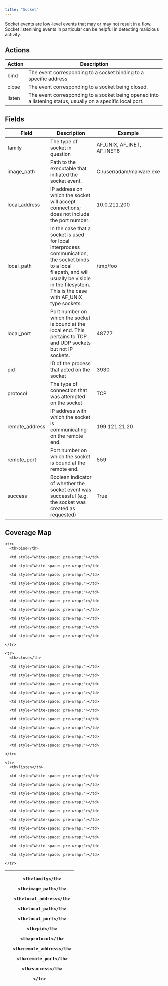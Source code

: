 ```yaml
---
title: "Socket"
---
```

Socket events are low-level events that may or may not result in a flow. Socket listenining events in particular can be helpful in detecting malicious activity.

## Actions
|Action|Description|
|---|---|
|bind|The event corresponding to a socket binding to a specific address|
|close|The event corresponding to a socket being closed.|
|listen|The event corresponding to a socket being opened into a listening status, usually on a specific local port.|

## Fields
|Field|Description|Example|
|---|---|---|
family|The type of socket in question|AF_UNIX, AF_INET, AF_INET6
image_path|Path to the executable that initiated the socket event.|C:/user/adam/malware.exe
local_address|IP address on which the socket will accept connections; does not include the port number.|10.0.211.200
local_path|In the case that a socket is used for local interprocess communication, the socket binds to a local filepath, and will usually be visible in the filesystem. This is the case with AF_UNIX type sockets.|/tmp/foo
local_port|Port number on which the socket is bound at the local end. This pertains to TCP and UDP sockets but not IP sockets.|48777
pid|ID of the process that acted on the socket|3930
protocol|The type of connection that was attempted on the socket|TCP
remote_address|IP address with which the socket is communicating on the remote end.|199.121.21.20
remote_port|Port number on which the socket is bound at the remote end.|559
success|Boolean indicator of whether the socket event was successful (e.g. the socket was created as requested)|True

## Coverage Map
<table>
  <thead>
    <tr>
      <th />
      
      <th>family</th>
      
      <th>image_path</th>
      
      <th>local_address</th>
      
      <th>local_path</th>
      
      <th>local_port</th>
      
      <th>pid</th>
      
      <th>protocol</th>
      
      <th>remote_address</th>
      
      <th>remote_port</th>
      
      <th>success</th>
      
    </tr>
  </thead>
  <tbody>
    
    <tr>
      <th>bind</th>
      
      <td style="white-space: pre-wrap;"></td>
      
      <td style="white-space: pre-wrap;"></td>
      
      <td style="white-space: pre-wrap;"></td>
      
      <td style="white-space: pre-wrap;"></td>
      
      <td style="white-space: pre-wrap;"></td>
      
      <td style="white-space: pre-wrap;"></td>
      
      <td style="white-space: pre-wrap;"></td>
      
      <td style="white-space: pre-wrap;"></td>
      
      <td style="white-space: pre-wrap;"></td>
      
      <td style="white-space: pre-wrap;"></td>
      
    </tr>
    
    <tr>
      <th>close</th>
      
      <td style="white-space: pre-wrap;"></td>
      
      <td style="white-space: pre-wrap;"></td>
      
      <td style="white-space: pre-wrap;"></td>
      
      <td style="white-space: pre-wrap;"></td>
      
      <td style="white-space: pre-wrap;"></td>
      
      <td style="white-space: pre-wrap;"></td>
      
      <td style="white-space: pre-wrap;"></td>
      
      <td style="white-space: pre-wrap;"></td>
      
      <td style="white-space: pre-wrap;"></td>
      
      <td style="white-space: pre-wrap;"></td>
      
    </tr>
    
    <tr>
      <th>listen</th>
      
      <td style="white-space: pre-wrap;"></td>
      
      <td style="white-space: pre-wrap;"></td>
      
      <td style="white-space: pre-wrap;"></td>
      
      <td style="white-space: pre-wrap;"></td>
      
      <td style="white-space: pre-wrap;"></td>
      
      <td style="white-space: pre-wrap;"></td>
      
      <td style="white-space: pre-wrap;"></td>
      
      <td style="white-space: pre-wrap;"></td>
      
      <td style="white-space: pre-wrap;"></td>
      
      <td style="white-space: pre-wrap;"></td>
      
    </tr>
    
  </tbody>
</table>